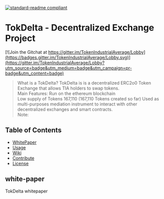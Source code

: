 [![standard-readme compliant](https://img.shields.io/badge/readme%20style-standard-brightgreen.svg?style=flat-square)](https://github.com/RichardLitt/standard-readme)

# TokDelta - Decentralized Exchange Project

[![Join the Gitchat at https://gitter.im/TokenIndustrialAverage/Lobby](https://badges.gitter.im/TokenIndustrialAverage/Lobby.svg)](https://gitter.im/TokenIndustrialAverage/Lobby?utm_source=badge&utm_medium=badge&utm_campaign=pr-badge&utm_content=badge)


> What is a TokDelta? TokDelta is is a decentralized ERC2o0 Token Exchange that allows TIA holders to swap tokens.  
Main Features: Run on the ethereum blockchain  
Low supply of Tokens 167,110 (167,110 Tokens created so far) Used as multi-purposes mediation instrument to interact with other decentralized exchanges and smart contracts.  
Note:

## Table of Contents
- [WhitePaper](#white-paper)
- [Usage](#usage)
- [Wiki](#wiki)
- [Contribute](#contribute)
- [License](#license)

## white-paper
TokDelta whitepaper
